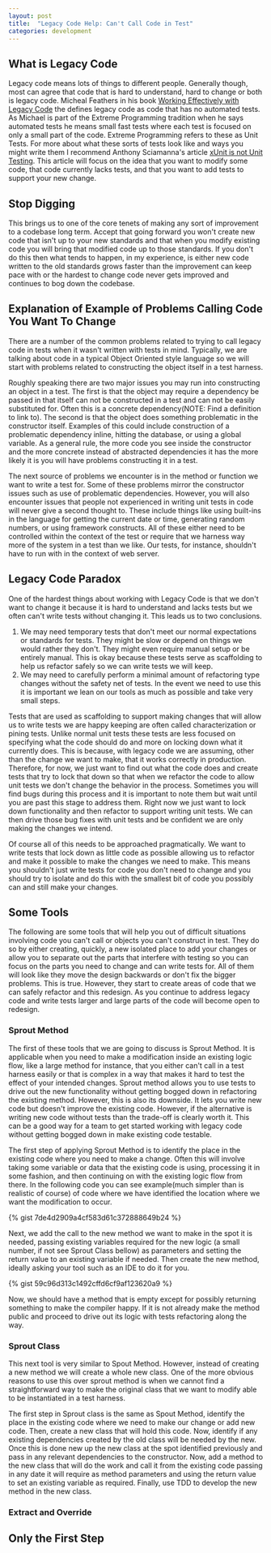```yaml
---
layout: post
title:  "Legacy Code Help: Can't Call Code in Test"
categories: development
---
```

## What is Legacy Code

Legacy code means lots of things to different people. Generally though, most can agree that code that is hard to understand, hard to change or both is legacy code. Micheal Feathers in his book [Working Effectively with Legacy Code](https://www.amazon.com/dp/0131177052/ref=cm_sw_em_r_mt_dp_U_PcTxDbGHF7KWE) the defines legacy code as code that has no automated tests. As Michael is part of the Extreme Programming tradition when he says automated tests he means small fast tests where each test is focused on only a small part of the code. Extreme Programming refers to these as Unit Tests. For more about what these sorts of tests look like and ways you might write them I recommend Anthony Sciamanna's article [xUnit is not Unit Testing](https://anthonysciamanna.com/2014/12/06/xunit-is-not-unit-testing.html). This article will focus on the idea that you want to modify some code, that code currently lacks tests, and that you want to add tests to support your new change.

## Stop Digging

This brings us to one of the core tenets of making any sort of improvement to a codebase long term. Accept that going forward you won't create new code that isn't up to your new standards and that when you modify existing code you will bring that modified code up to those standards. If you don't do this then what tends to happen, in my experience, is either new code written to the old standards grows faster than the improvement can keep pace with or the hardest to change code never gets improved and continues to bog down the codebase.

## Explanation of Example of Problems Calling Code You Want To Change

There are a number of the common problems related to trying to call legacy code in tests when it wasn't written with tests in mind. Typically, we are talking about code in a typical Object Oriented style language so we will start with problems related to constructing the object itself in a test harness.

Roughly speaking there are two major issues you may run into constructing an object in a test. The first is that the object may require a dependency be passed in that itself can not be constructed in a test and can not be easily substituted for. Often this is a concrete dependency(NOTE: Find a definition to link to). The second is that the object does something problematic in the constructor itself. Examples of this could include construction of a problematic dependency inline, hitting the database, or using a global variable. As a general rule, the more code you see inside the constructor and the more concrete instead of abstracted dependencies it has the more likely it is you will have problems constructing it in a test.

The next source of problems we encounter is in the method or function we want to write a test for. Some of these problems mirror the constructor issues such as use of problematic dependencies. However, you will also encounter issues that people not experienced in writing unit tests in code will never give a second thought to. These include things like using built-ins in the language for getting the current date or time, generating random numbers, or using framework constructs. All of these either need to be controlled within the context of the test or require that we harness way more of the system in a test than we like. Our tests, for instance, shouldn't have to run with in the context of web server.

## Legacy Code Paradox

One of the hardest things about working with Legacy Code is that we don't want to change it because it is hard to understand and lacks tests but we often can't write tests without changing it. This leads us to two conclusions.

1. We may need temporary tests that don't meet our normal expectations or standards for tests. They might be slow or depend on things we would rather they don't. They might even require manual setup or be entirely manual. This is okay because these tests serve as scaffolding to help us refactor safely so we can write tests we will keep.
2. We may need to carefully perform a minimal amount of refactoring type changes without the safety net of tests. In the event we need to use this it is important we lean on our tools as much as possible and take very small steps.

Tests that are used as scaffolding to support making changes that will allow us to write tests we are happy keeping are often called characterization or pining tests. Unlike normal unit tests these tests are less focused on specifying what the code should do and more on locking down what it currently does. This is because, with legacy code we are assuming, other than the change we want to make, that it works correctly in production. Therefore, for now, we just want to find out what the code does and create tests that try to lock that down so that when we refactor the code to allow unit tests we don't change the behavior in the process. Sometimes you will find bugs during this process and it is important to note them but wait until you are past this stage to address them. Right now we just want to lock down functionality and then refactor to support writing unit tests. We can then drive those bug fixes with unit tests and be confident we are only making the changes we intend.

Of course all of this needs to be approached pragmatically. We want to write tests that lock down as little code as possible allowing us to refactor and make it possible to make the changes we need to make. This means you shouldn't just write tests for code you don't need to change and you should try to isolate and do this with the smallest bit of code you possibly can and still make your changes.

## Some Tools

The following are some tools that will help you out of difficult situations involving code you can't call or objects you can't construct in test. They do so by either creating, quickly, a new isolated place to add your changes or allow you to separate out the parts that interfere with testing so you can focus on the parts you need to change and can write tests for. All of them will look like they move the design backwards or don't fix the bigger problems. This is true. However, they start to create areas of code that we can safely refactor and this redesign. As you continue to address legacy code and write tests larger and large parts of the code will become open to redesign.

### Sprout Method

The first of these tools that we are going to discuss is Sprout Method. It is applicable when you need to make a modification inside an existing logic flow, like a large method for instance, that you either can't call in a test harness easily or that is complex in a way that makes it hard to test the effect of your intended changes. Sprout method allows you to use tests to drive out the new functionality without getting bogged down in refactoring the existing method. However, this is also its downside. It lets you write new code but doesn't improve the existing code. However, if the alternative is writing new code without tests than the trade-off is clearly worth it. This can be a good way for a team to get started working with legacy code without getting bogged down in make existing code testable.

The first step of applying Sprout Method is to identify the place in the existing code where you need to make a change. Often this will involve taking some variable or data that the existing code is using, processing it in some fashion, and then continuing on with the existing logic flow from there. In the following code you can see example(much simpler than is realistic of course) of code where we have identified the location where we want the modification to occur.

{% gist 7de4d2909a4cf583d61c372888649b24 %}

Next, we add the call to the new method we want to make in the spot it is needed, passing existing variables required for the new logic (a small number, if not see Sprout Class bellow) as parameters and setting the return value to an existing variable if needed. Then create the new method, ideally asking your tool such as an IDE to do it for you.

{% gist 59c96d313c1492cffd6cf9af123620a9 %}

Now, we should have a method that is empty except for possibly returning something to make the compiler happy. If it is not already make the method public and proceed to drive out its logic with tests refactoring along the way.

### Sprout Class

This next tool is very similar to Spout Method. However, instead of creating a new method we will create a whole new class. One of the more obvious reasons to use this over sprout method is when we cannot find a straightforward way to make the original class that we want to modify able to be instantiated in a test harness.

The first step in Sprout class is the same as Spout Method, identify the place in the existing code where we need to make our change or add new code. Then, create a new class that will hold this code. Now, identify if any existing dependencies created by the old class will be needed by the new. Once this is done new up the new class at the spot identified previously and pass in any relevant dependencies to the constructor. Now, add a method to the new class that will do the work and call it from the existing code passing in any date it will require as method parameters and using the return value to set an existing variable as required. Finally, use TDD to develop the new method in the new class.

### Extract and Override

## Only the First Step
